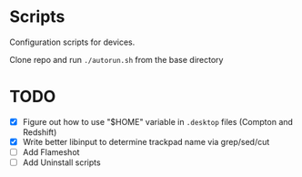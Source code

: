 # Scripts

Configuration scripts for devices.

Clone repo and run `./autorun.sh` from the base directory

# TODO

- [x] Figure out how to use "$HOME" variable in `.desktop` files (Compton and Redshift)
- [x] Write better libinput to determine trackpad name via grep/sed/cut
- [ ] Add Flameshot
- [ ] Add Uninstall scripts
